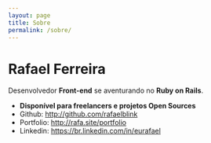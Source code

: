 ```yaml
---
layout: page
title: Sobre
permalink: /sobre/
---
```

# Rafael Ferreira
Desenvolvedor **Front-end** se aventurando no **Ruby on Rails**.

* **Disponível para freelancers e projetos Open Sources**
* Github: http://github.com/rafaelblink
* Portfolio: http://rafa.site/portfolio
* Linkedin: https://br.linkedin.com/in/eurafael
